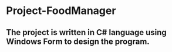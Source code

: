 # Project-FoodManager
## The project is written in C# language using Windows Form to design the program.


